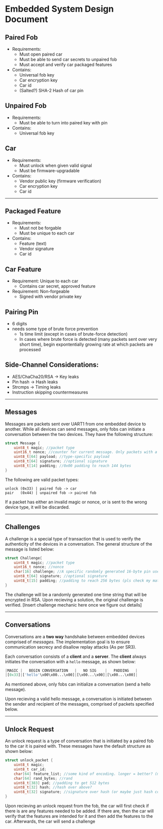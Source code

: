 # Embedded System Design Document

## Paired Fob
- Requirements:
    - Must open paired car
    - Must be able to send car secrets to unpaired fob
    - Must accept and verify car packaged features
- Contains:
    - Universal fob key
    - Car encryption key
    - Car id
    - (Salted?) SHA-2 Hash of car pin

## Unpaired Fob
- Requirements:
    - Must be able to turn into paired key with pin
- Contains:
    - Universal fob key

## Car
- Requirements:
    - Must unlock when given valid signal
    - Must be firmware-upgradable
- Contains:
    - Vendor public key (firmware verification)
    - Car encryption key
    - Car id

---

## Packaged Feature
- Requirements:
    - Must not be forgable
    - Must be unique to each car
- Contains:
    - Feature (text)
    - Vendor signature
    - Car id

## Car Feature
- Requirement: Unique to each car
    - Contains car secret, approved feature
- Requirement: Non-forgeable
    - Signed with vendor private key


## Pairing Pin
- 6 digits
- needs some type of brute force prevention
    - 1s time limit (except in cases of brute-force detection)
    - In cases where brute force is detected (many packets sent over very short time), begin expontentially growing rate at which packets are processed

## Side-Channel Considerations:
- AES/ChaCha20/RSA -> Key leaks
- Pin hash -> Hash leaks
- Strcmps -> Timing leaks
- Instruction skipping countermeasures

---

## Messages

Messages are packets sent over UART1 from one embedded device to another. While all devices can send messages, only fobs can initiate a conversation between the two devices. They have the following structure:

```c
struct Message {
    uint8_t magic; //packet type
    uint16_t nonce; //counter for current message. Only packets with a higher nonce than the last will be considered
    uint8_t[64] payload; //type-specific payload
    uint8_t[64] signature; //optional signature
    uint8_t[14] padding; //0x00 padding to reach 144 bytes
}
```

The following are valid packet types:
```
unlock (0x33) | paired fob -> car
pair   (0x44) | unpaired fob -> paired fob
```

If a packet has either an invalid magic or nonce, or is sent to the wrong device type, it will be discarded.

---

## Challenges

A challenge is a special type of transaction that is used to verify the authenticity of the devices in a conversation. The general structure of the message is listed below:

```c
struct Challenge{
    uint8_t magic; //packet type
    uint16_t nonce; //nonce
    char[16] challenge; //A specific randomly generated 16-byte pin used for the challenge.
    uint8_t[64] signature; //optional signature
    uint8_t[15] padding; //padding to reach 256 bytes (pls check my math i am very dead rn)
}
```

The challenge will be a randomly generated one time string that will be encrypted in RSA. Upon recieving a solution, the original challenge is verified. [Insert challenge mechanic here once we figure out details]

---

## Conversations

Conversations are a **two way** handshake between embedded devices comprised of *messages*. The implementation goal is to ensure communication secrecy and disallow replay attacks (As per SR3). 

Each conversation consists of a **client** and a **server**. The **client** always initiates the conversation with a `hello` message, as shown below:

```python
|MAGIC |   BEGIN CONVERSATION   |   NO SIG    |   PADDING   |
|[0x33]|['hello'\x00\x00...\x00]|[\x00...\x00]|[\x00...\x00]|
```
As mentioned above, only fobs can initialize a conversation (send a hello message).

Upon recieving a valid hello message, a conversation is initiated between the sender and recipient of the messages, comprised of packets specified below.

---

## Unlock Request

An unlock request is a type of conversation that is initiated by a paired fob to the car it is paired with. These messages have the default structure as shown below:

```c
struct unlock_packet {
    uint8_t magic;
    uint8_t car_id;
    char[64] feature_list; //some kind of encoding. longer = better? (more entropy for rsa)
    char[64] rand_bytes; //rand
    uint8_t[383] pad; //padding to get 512 bytes
    uint8_t[32] hash; //hash over above?
    uint8_t[32] signature; //signature over hash (or maybe just hash contents instead)
}
```
Upon recieving an unlock request from the fob, the car will first check if there is are any features needed to be added. If there are, then the car will verify that the features are intended for it and then add the features to the car. 
Afterwards, the car will send a challenge
